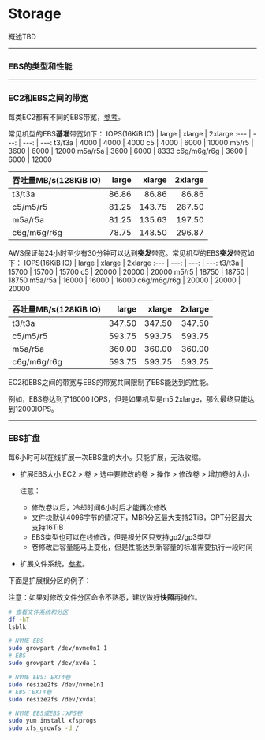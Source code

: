 # Storage
概述TBD

---
### EBS的类型和性能


---
### EC2和EBS之间的带宽
每类EC2都有不同的EBS带宽，[参考](https://docs.aws.amazon.com/zh_cn/AWSEC2/latest/UserGuide/ebs-optimized.html)。

常见机型的EBS**基准**带宽如下：
IOPS(16KiB IO) | large | xlarge | 2xlarge
:--- | ---: | ---: | ---:
t3/t3a | 4000 | 4000 | 4000
c5 | 4000 | 6000 | 10000
m5/r5 | 3600 | 6000 | 12000
m5a/r5a | 3600 | 6000 | 8333
c6g/m6g/r6g | 3600 | 6000 | 12000

吞吐量MB/s(128KiB IO) | large | xlarge | 2xlarge
:--- | ---: | ---: | ---:
t3/t3a | 86.86 | 86.86 | 86.86
c5/m5/r5| 81.25 | 143.75 | 287.50
m5a/r5a | 81.25 | 135.63 | 197.50
c6g/m6g/r6g | 78.75 | 148.50 | 296.87

AWS保证每24小时至少有30分钟可以达到**突发**带宽。常见机型的EBS**突发**带宽如下：
IOPS(16KiB IO) | large | xlarge | 2xlarge
:--- | ---: | ---: | ---:
t3/t3a | 15700 | 15700 | 15700
c5 | 20000 | 20000 | 20000
m5/r5 | 18750 | 18750 | 18750
m5a/r5a | 16000 | 16000 | 16000
c6g/m6g/r6g | 20000 | 20000 | 20000

吞吐量MB/s(128KiB IO) | large | xlarge | 2xlarge
:--- | ---: | ---: | ---:
t3/t3a | 347.50 | 347.50 | 347.50
c5/m5/r5| 593.75 | 593.75 | 593.75
m5a/r5a | 360.00 | 360.00 | 360.00
c6g/m6g/r6g | 593.75 | 593.75 | 593.75

EC2和EBS之间的带宽与EBS的带宽共同限制了EBS能达到的性能。

例如，EBS卷达到了16000 IOPS，但是如果机型是m5.2xlarge，那么最终只能达到12000IOPS。

---
### EBS扩盘

每6小时可以在线扩展一次EBS盘的大小。只能扩展，无法收缩。

* 扩展EBS大小
EC2 > 卷 > 选中要修改的卷 > 操作 > 修改卷 > 增加卷的大小

    注意：
    * 修改卷以后，冷却时间6小时后才能再次修改
    * 文件块默认4096字节的情况下，MBR分区最大支持2TiB，GPT分区最大支持16TiB
    * EBS类型也可以在线修改，但是根分区只支持gp2/gp3类型
    * 卷修改后容量能马上变化，但是性能达到新容量的标准需要执行一段时间

* 扩展文件系统，[参考](https://docs.aws.amazon.com/zh_cn/AWSEC2/latest/UserGuide/recognize-expanded-volume-linux.html)。

下面是扩展根分区的例子：

注意：如果对修改文件分区命令不熟悉，建议做好**快照**再操作。
```bash
# 查看文件系统和分区
df -hT
lsblk

# NVME EBS
sudo growpart /dev/nvme0n1 1
# EBS
sudo growpart /dev/xvda 1

# NVME EBS: EXT4卷
sudo resize2fs /dev/nvme1n1
# EBS：EXT4卷
sudo resize2fs /dev/xvda1

# NVME EBS或EBS：XFS卷
sudo yum install xfsprogs
sudo xfs_growfs -d /
```

